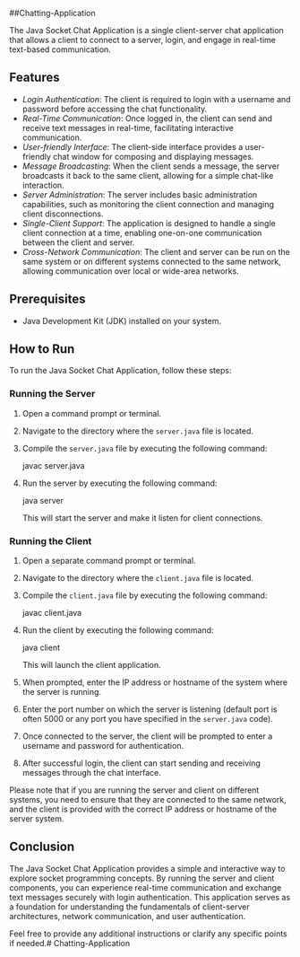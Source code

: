 ##Chatting-Application

The Java Socket Chat Application is a single client-server chat application that allows a client to connect to a server, login, and engage in real-time text-based communication.

## Features

- *Login Authentication*: The client is required to login with a username and password before accessing the chat functionality.
- *Real-Time Communication*: Once logged in, the client can send and receive text messages in real-time, facilitating interactive communication.
- *User-friendly Interface*: The client-side interface provides a user-friendly chat window for composing and displaying messages.
- *Message Broadcasting*: When the client sends a message, the server broadcasts it back to the same client, allowing for a simple chat-like interaction.
- *Server Administration*: The server includes basic administration capabilities, such as monitoring the client connection and managing client disconnections.
- *Single-Client Support*: The application is designed to handle a single client connection at a time, enabling one-on-one communication between the client and server.
- *Cross-Network Communication*: The client and server can be run on the same system or on different systems connected to the same network, allowing communication over local or wide-area networks.

## Prerequisites

- Java Development Kit (JDK) installed on your system.

## How to Run

To run the Java Socket Chat Application, follow these steps:

### Running the Server

1. Open a command prompt or terminal.
2. Navigate to the directory where the `server.java` file is located.
3. Compile the `server.java` file by executing the following command:
   
   javac server.java
   
4. Run the server by executing the following command:
   
   java server
   
   This will start the server and make it listen for client connections.

### Running the Client

1. Open a separate command prompt or terminal.
2. Navigate to the directory where the `client.java` file is located.
3. Compile the `client.java` file by executing the following command:
   
   javac client.java
   
4. Run the client by executing the following command:
   
   java client
   
   This will launch the client application.
5. When prompted, enter the IP address or hostname of the system where the server is running.
6. Enter the port number on which the server is listening (default port is often 5000 or any port you have specified in the `server.java` code).
7. Once connected to the server, the client will be prompted to enter a username and password for authentication.
8. After successful login, the client can start sending and receiving messages through the chat interface.

Please note that if you are running the server and client on different systems, you need to ensure that they are connected to the same network, and the client is provided with the correct IP address or hostname of the server system.

## Conclusion

The Java Socket Chat Application provides a simple and interactive way to explore socket programming concepts. By running the server and client components, you can experience real-time communication and exchange text messages securely with login authentication. This application serves as a foundation for understanding the fundamentals of client-server architectures, network communication, and user authentication.

Feel free to provide any additional instructions or clarify any specific points if needed.# Chatting-Application
